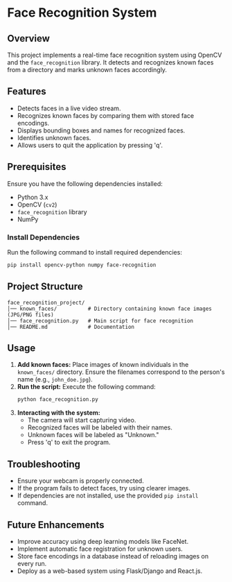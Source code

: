 # Face Recognition System

## Overview
This project implements a real-time face recognition system using OpenCV and the `face_recognition` library. It detects and recognizes known faces from a directory and marks unknown faces accordingly.

## Features
- Detects faces in a live video stream.
- Recognizes known faces by comparing them with stored face encodings.
- Displays bounding boxes and names for recognized faces.
- Identifies unknown faces.
- Allows users to quit the application by pressing 'q'.

## Prerequisites
Ensure you have the following dependencies installed:

- Python 3.x
- OpenCV (`cv2`)
- `face_recognition` library
- NumPy

### Install Dependencies
Run the following command to install required dependencies:
```sh
pip install opencv-python numpy face-recognition
```

## Project Structure
```
face_recognition_project/
│── known_faces/          # Directory containing known face images (JPG/PNG files)
│── face_recognition.py   # Main script for face recognition
│── README.md             # Documentation
```

## Usage
1. **Add known faces:** Place images of known individuals in the `known_faces/` directory. Ensure the filenames correspond to the person's name (e.g., `john_doe.jpg`).
2. **Run the script:** Execute the following command:
   ```sh
   python face_recognition.py
   ```
3. **Interacting with the system:**
   - The camera will start capturing video.
   - Recognized faces will be labeled with their names.
   - Unknown faces will be labeled as "Unknown."
   - Press 'q' to exit the program.

## Troubleshooting
- Ensure your webcam is properly connected.
- If the program fails to detect faces, try using clearer images.
- If dependencies are not installed, use the provided `pip install` command.

## Future Enhancements
- Improve accuracy using deep learning models like FaceNet.
- Implement automatic face registration for unknown users.
- Store face encodings in a database instead of reloading images on every run.
- Deploy as a web-based system using Flask/Django and React.js.



